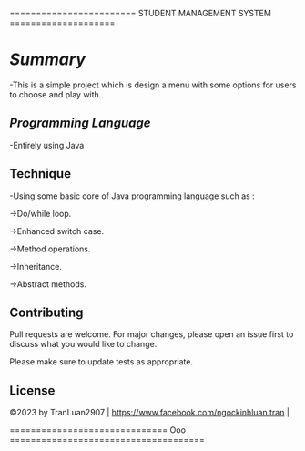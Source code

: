 ======================== STUDENT MANAGEMENT SYSTEM ====================


# ***Summary***

-This is a simple project which is design a menu with some options for users to choose and play with..

## ***Programming Language***

-Entirely using Java


## **Technique**

-Using some basic core of Java programming language such as :

->Do/while loop.

->Enhanced switch case.

->Method operations.

->Inheritance.

->Abstract methods.



## **Contributing**

Pull requests are welcome. For major changes, please open an issue first
to discuss what you would like to change.

Please make sure to update tests as appropriate.

## **License**
©2023 by TranLuan2907 | https://www.facebook.com/ngockinhluan.tran |

============================== Ooo =====================================
